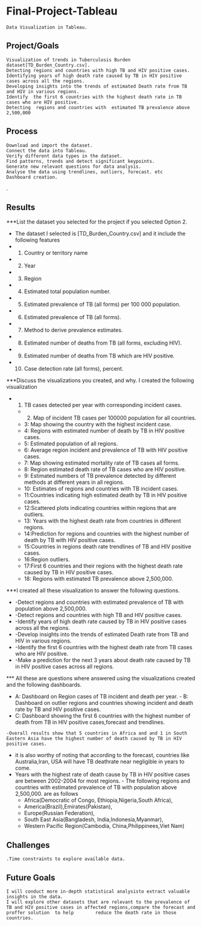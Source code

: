 # Final-Project-Tableau
    Data Visualization in Tableau.
## Project/Goals
    Visualization of trends in Tuberculosis Burden dataset[TD_Burden_Country.csv].
    Detecting regions and countries with high TB and HIV positive cases.
    Identifying years of high death rate caused by TB in HIV positive cases across all the regions.
    Developing insights into the trends of estimated Death rate from TB and HIV in various regions.
    Identify  the first 6 countries with the highest death rate in TB cases who are HIV positive.
    Detecting  regions and countries with  estimated TB prevalence above 2,500,000


## Process
    Download and import the dataset.
    Connect the data into Tableau.
    Verify different data types in the dataset.    
    Find patterns, trends and detect significant keypoints.
    Generate new relevant questions for data analysis.
    Analyse the data using trendlines, outliers, forecast. etc
    Dashboard creation.
. 
## Results
***List the dataset you selected for the project if you         selected   Option 2. 
   - The dataset I selected is [TD_Burden_Country.csv] and it include the following features
  -  1. Country or territory name
   - 2. Year
  -  3. Region
   - 4. Estimated total population number.
   - 5. Estimated prevalence of TB (all forms) per 100 000 population.
   - 6. Estimated prevalence of TB (all forms).
   - 7. Method to derive prevalence estimates.
   - 8. Estimated number of deaths from TB (all forms, excluding HIV).
   - 9.  Estimated number of deaths from TB which are HIV positive.
   - 10.  Case detection rate (all forms), percent.

***Discuss the visualizations you created, and why.
I created the following visualization
 -  1. TB cases detected per year with corresponding incident cases.
    - 2. Map of incident TB cases per 100000 population for all countries.
    - 3: Map showing the country with the highest incident case.
    - 4: Regions with estimated number of death by TB in HIV positive cases.
    - 5: Estimated population of all regions.
    - 6: Average region incident and prevalence of TB with HIV positive cases.
    - 7: Map showing estimated mortality rate of TB cases all forms.
    - 8: Region estimated death rate of TB cases who are HIV positive.
    - 9: Estimated numbers of TB prevalence detected by different methods at different years in all regions.
    - 10: Estimates of regions and countries with TB incident cases.
    - 11:Countries indicating high estimated death by TB in HIV positive cases.
    - 12:Scattered plots indicating countries within regions that are outliers.
    - 13: Years with the highest death rate from countries in different regions.
    - 14:Prediction for regions and countries with the highest number of death by TB with HIV positive cases.
    - 15:Countries in regions death rate trendlines of TB and HIV positive cases.
    - 16:Region  outliers.
    - 17:First 6 countries and their regions with the highest death rate caused by TB in HIV positive cases.
    - 18: Regions with estimated TB prevalence above 2,500,000.

***I created all these visualization to answer the following questions.
  -  -Detect regions and countries with estimated prevalence of TB with population above 2,500,000.
  -  -Detect regions and countries with high TB and HIV positive cases.
   - -Identify years of high death rate caused by TB in HIV positive cases across all the regions.
  -  -Develop insights into the trends of estimated Death rate from TB and HIV in various regions.
   - -Identify  the first 6 countries with the highest death rate from TB cases who are HIV positive.
  -  -Make a prediction for the next 3 years about death rate caused by TB in HIV positive cases across all regions.

 *** All these  are questions where answered using the visualizations created and the following dashboards.
   -  A: Dashboard on  Region cases  of TB incident and death per year.
    - B: Dashboard on outlier regions and countries showing incident and death rate by TB and HIV positive cases.
   -  C: Dashboard showing the first 6 countries with the highest number of death from TB in HIV positive cases,forecast and trendlines.

    -Overall results show that 5 countries in Africa and and 1 in South Eastern Asia have the highest number of death caused by TB in HIV positive cases.
   - it is also worthy of noting that according to the forecast, countries like Australia,Iran, USA will have TB deathrate near negligible in years to come.
   - Years with the highest rate of death cause by TB in HIV positive cases are between 2002-2004 for most regions.
    - The following regions and countries with estimated prevalence of TB with population above 2,500,000. are as follows
        -  Africa(Democratic of Congo, Ethiopia,Nigeria,South Africa),
        - America(Brazil),Emirates(Pakistan),
        - Europe(Russian Federation),
        - South East Asia(Bangladesh, India,Indonesia,Myanmar),
        -  Western Pacific Region(Cambodia, China,Philippinees,Viet Nam)

## Challenges 
    .Time constraints to explore available data.
## Future Goals
    I will conduct more in-depth statistical analysisto extract valuable insights in the data.
    I will explore other datasets that are relevant to the prevalence of TB and HIV positive cases in affected regions,compare the forecast and proffer solution  to help        reduce the death rate in those countries.
